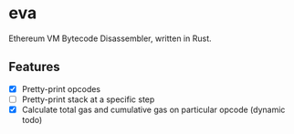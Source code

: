 # eva
Ethereum VM Bytecode Disassembler, written in Rust.


## Features
- [x] Pretty-print opcodes
- [ ] Pretty-print stack at a specific step
- [x] Calculate total gas and cumulative gas on particular opcode (dynamic todo)
